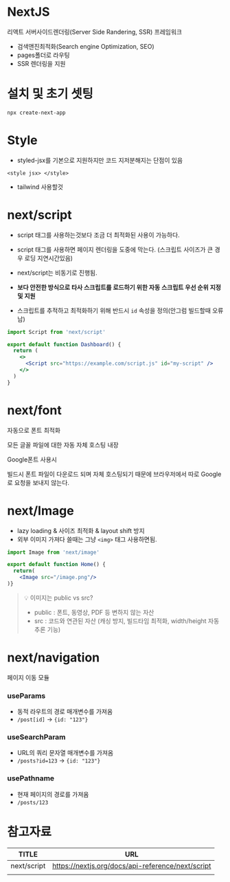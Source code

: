 # NextJS
리액트 서버사이드렌더링(Server Side Randering, SSR) 프레임워크

- 검색앤진최적화(Search engine Optimization, SEO)
- pages폴더로 라우팅
- SSR 렌더링을 지원

# 설치 및 초기 셋팅
```powershell
npx create-next-app
```

# Style
- styled-jsx를 기본으로 지원하지만 코드 지저분해지는 단점이 있음
```
<style jsx> </style>
```
- tailwind 사용할것

# next/script
- script 태그를 사용하는것보다 조금 더 최적화된 사용이 가능하다.
- script 태그를 사용하면 페이지 렌더링을 도중에 막는다. (스크립트 사이즈가 큰 경우 로딩 지연시간있음)

- next/script는 비동기로 진행됨.

- **보다 안전한 방식으로 타사 스크립트를 로드하기 위한 자동 스크립트 우선 순위 지정 및 지원**

- 스크립트를 추적하고 최적화하기 위해 반드시 `id` 속성을 정의(안그럼 빌드할때 오류남)

```jsx
import Script from 'next/script'

export default function Dashboard() {
  return (
    <>
      <Script src="https://example.com/script.js" id="my-script" />
    </>
  )
}
```

# next/font
자동으로 폰트 최적화

모든 글꼴 파일에 대한 자동 자체 호스팅 내장

Google폰트 사용시 

빌드시 폰트 파일이 다운로드 되며 자체 호스팅되기 때문에 브라우저에서 따로 Google로 요청을 보내지 않는다.

# next/Image
- lazy loading & 사이즈 최적화 & layout shift 방지
- 외부 이미지 가져다 쓸때는 그냥 `<img>` 태그 사용하면됨.

```jsx
import Image from 'next/image'

export default function Home() {
  return(
    <Image src="/image.png"/>
)} 
```

> 💡 이미지는 public vs src?    
>  - public : 폰트, 동영상, PDF 등 변하지 않는 자산
>  - src : 코드와 연관된 자산 (캐싱 방지, 빌드타임 최적화, width/height 자동 추론 기능)

# next/navigation
페이지 이동 모듈 

### useParams
- 동적 라우트의 경로 매개변수를 가져옴
- `/post[id]` -> `{id: "123"}`

### useSearchParam
- URL의 쿼리 문자열 매개변수를 가져옴
- `/posts?id=123` -> `{id: "123"}`

### usePathname
- 현재 페이지의 경로를 가져옴
- `/posts/123`

# 참고자료

| TITLE | URL |
| --- | --- |
| next/script | https://nextjs.org/docs/api-reference/next/script |
|  |  |